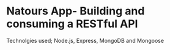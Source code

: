 # Natours App- Building and consuming a RESTful API

Technolgies used;
Node.js, Express, MongoDB and Mongoose
